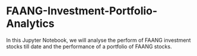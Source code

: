 # FAANG-Investment-Portfolio-Analytics
In this Jupyter Notebook, we will analyse the perform of FAANG investment stocks till date and the performance of a portfolio of FAANG stocks.
